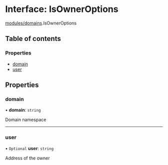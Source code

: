# Interface: IsOwnerOptions

[modules/domains](../modules/modules_domains.md).IsOwnerOptions

## Table of contents

### Properties

- [domain](modules_domains.IsOwnerOptions.md#domain)
- [user](modules_domains.IsOwnerOptions.md#user)

## Properties

### domain

• **domain**: `string`

Domain namespace

___

### user

• `Optional` **user**: `string`

Address of the owner
